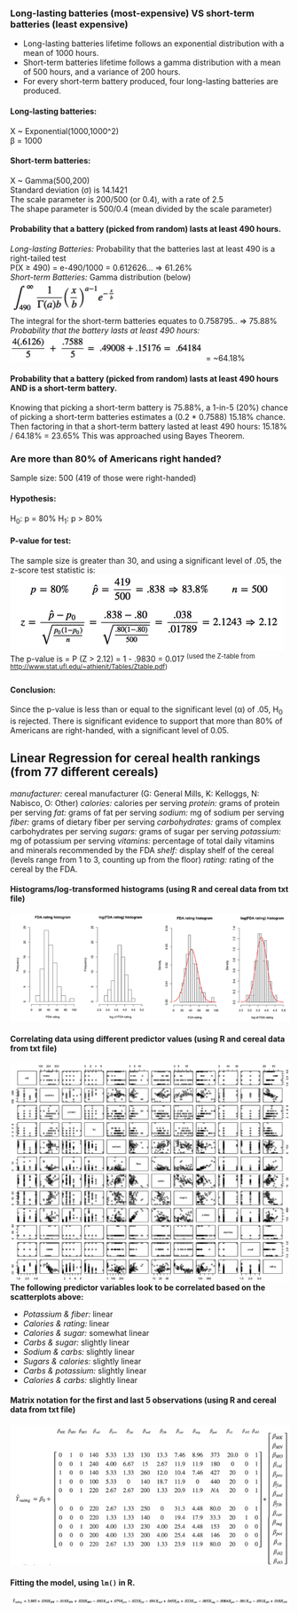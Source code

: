 ### Long-lasting batteries (most-expensive) VS short-term batteries (least expensive)

- Long-lasting batteries lifetime follows an exponential distribution with a mean of 1000 hours.
- Short-term batteries lifetime follows a gamma distribution with a mean of 500 hours, and a variance of 200 hours.
- For every short-term battery produced, four long-lasting batteries are produced.

#### Long-lasting batteries:  
  X ~ Exponential(1000,1000^2)  
  β = 1000  

#### Short-term batteries:  
  X ~ Gamma(500,200)  
  Standard deviation (σ) is 14.1421  
  The scale parameter is 200/500 (or 0.4), with a rate of 2.5  
  The shape parameter is 500/0.4 (mean divided by the scale parameter)  

#### Probability that a battery (picked from random) lasts at least 490 hours.  
*Long-lasting Batteries:* Probability that the batteries last at least 490 is a right-tailed test  
P(X ≥ 490) = e-490/1000 = 0.612626… => 61.26%  
*Short-term Batteries:* Gamma distribution (below)     
![short-term integral](battery-short-term-integral.png)  
The integral for the short-term batteries equates to 0.758795.. => 75.88%  
*Probability that the battery lasts at least 490 hours:*   
![490 hour battery](battery-490-hours.png) = ~64.18%  

#### Probability that a battery (picked from random) lasts at least 490 hours AND is a short-term battery.  
Knowing that picking a short-term battery is 75.88%, a 1-in-5 (20%) chance of picking a short-term batteries estimates a (0.2 * 0.7588) 15.18% chance.  
Then factoring in that a short-term battery lasted at least 490 hours: 15.18% / 64.18% = 23.65%
This was approached using Bayes Theorem.

### Are more than 80% of Americans right handed?
Sample size: 500 (419 of those were right-handed)
#### Hypothesis:  
H<sub>0</sub>: p = 80%  H<sub>1</sub>: p > 80%  
#### P-value for test:
The sample size is greater than 30, and using a significant level of .05, the z-score test statistic is:  
![z-score](right-hand-z-score.png)  
The p-value is = P (Z > 2.12) = 1 - .9830 = 0.017
<sup>(used the Z-table from http://www.stat.ufl.edu/~athienit/Tables/Ztable.pdf)</sup>
#### Conclusion:
Since the p-value is less than or equal to the significant level (α) of .05, H<sub>0</sub> is rejected.
There is significant evidence to support that more than 80% of Americans are right-handed, with a significant level of 0.05.

## Linear Regression for cereal health rankings (from 77 different cereals)
*manufacturer:* cereal manufacturer (G: General Mills, K: Kelloggs, N: Nabisco, O: Other)
*calories:* calories per serving
*protein:* grams of protein per serving
*fat:* grams of fat per serving
*sodium:* mg of sodium per serving
*fiber:* grams of dietary fiber per serving
*carbohydrates:* grams of complex carbohydrates per serving
*sugars:* grams of sugar per serving
*potassium:* mg of potassium per serving
*vitamins:* percentage of total daily vitamins and minerals recommended by the FDA
*shelf:* display shelf of the cereal (levels range from 1 to 3, counting up from the floor)
*rating:* rating of the cereal by the FDA.

#### Histograms/log-transformed histograms (using R and cereal data from txt file)
![cereal histograms](cereal-histograms.png)  
#### Correlating data using different predictor values (using R and cereal data from txt file)
![cereal scatterplots](cereal-scatterplot.png)
**The following predictor variables look to be correlated based on the scatterplots above:**
- *Potassium & fiber:* linear
- *Calories & rating:* linear
- *Calories & sugar:* somewhat linear
- *Carbs & sugar:* slightly linear
- *Sodium & carbs:* slightly linear
- *Sugars & calories:* slightly linear
- *Carbs & potassium:* slightly linear
- *Calories & carbs:* slightly linear
#### Matrix notation for the first and last 5 observations (using R and cereal data from txt file)
![cereal matrix](cereal-matrix.png)
#### Fitting the model, using `lm()` in R.
![model fit](cereal-full-model-fit.png)
